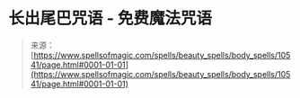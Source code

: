 <!--yml

分类：未分类

date: 2024-06-12 18:47:12

-->

# 长出尾巴咒语 - 免费魔法咒语

> 来源：[https://www.spellsofmagic.com/spells/beauty_spells/body_spells/10541/page.html#0001-01-01](https://www.spellsofmagic.com/spells/beauty_spells/body_spells/10541/page.html#0001-01-01)
